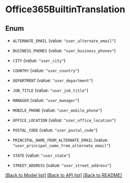 # Office365BuiltinTranslation

## Enum


* `ALTERNATE_EMAIL` (value: `"user_alternate_email"`)

* `BUSINESS_PHONES` (value: `"user_business_phones"`)

* `CITY` (value: `"user_city"`)

* `COUNTRY` (value: `"user_country"`)

* `DEPARTMENT` (value: `"user_department"`)

* `JOB_TITLE` (value: `"user_job_title"`)

* `MANAGER` (value: `"user_manager"`)

* `MOBILE_PHONE` (value: `"user_mobile_phone"`)

* `OFFICE_LOCATION` (value: `"user_office_location"`)

* `POSTAL_CODE` (value: `"user_postal_code"`)

* `PRINCIPAL_NAME_FROM_ALTERNATE_EMAIL` (value: `"user_principal_name_from_alternate_email"`)

* `STATE` (value: `"user_state"`)

* `STREET_ADDRESS` (value: `"user_street_address"`)


[[Back to Model list]](../README.md#documentation-for-models) [[Back to API list]](../README.md#documentation-for-api-endpoints) [[Back to README]](../README.md)


